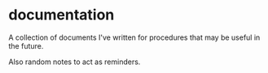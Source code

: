 # documentation

A collection of documents I've written for procedures that may be useful in the future. 

Also random notes to act as reminders.
